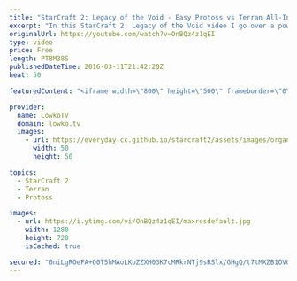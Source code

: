 ```yaml
---
title: "StarCraft 2: Legacy of the Void - Easy Protoss vs Terran All-In Build Order! (Protoss Guide)"
excerpt: "In this StarCraft 2: Legacy of the Void video I go over a powerful all-in that is easy to execute for Protoss players. This Protoss versus Terran all-in strategy focuses on getting a mass of Adepts, which usually can be used to overwhelm your opponent. By pushing out right when multiple upgrades finish"
originalUrl: https://youtube.com/watch?v=OnBQz4z1qEI
type: video
price: Free
length: PT8M38S
publishedDateTime: 2016-03-11T21:42:20Z
heat: 50

featuredContent: "<iframe width=\"800\" height=\"500\" frameborder=\"0\" src=\"https://www.youtube.com/embed/OnBQz4z1qEI\" allow=\"accelerometer; autoplay; encrypted-media; gyroscope; picture-in-picture\" allowfullscreen></iframe>"

provider:
  name: LowkoTV
  domain: lowko.tv
  images:
    - url: https://everyday-cc.github.io/starcraft2/assets/images/organizations/lowko.tv-50x50.jpg
      width: 50
      height: 50

topics:
  - StarCraft 2
  - Terran
  - Protoss

images:
  - url: https://i.ytimg.com/vi/OnBQz4z1qEI/maxresdefault.jpg
    width: 1280
    height: 720
    isCached: true

secured: "0niLgROeFA+Q0T5hMAoLKbZZXH03K7cMRkrNTj9sRSlx/GHgQ/t7tMXZB1OVUk9OTy9Tt/IhJLfG6xZuxQ180P1kKedNqB2TSmMUC5EKVbr7UFfP+nPr1gZjNnFJiFCeTuElxHm9FW9Gt0DOktcGUfWZIv/IQJkXxsztV6/ll6svyyY1lgDMFdrHIz3aRP07OVGSy/dX/oq35Z32Ktn4+9bvwIzA6yVHqT7wnB8gBG2vcd0AdYQqdH8i3NGF+ztuSTNqvPZ7FsFTXJs3D6bulXGE5jzsmPfcU4vdXRrtxVKwvl8TdkEw5dLiozK1eiC0pFL6oAIq+cstRny4IJig4WhmzXAyEogDjHoHBORgYOtgUJY6mtSzQkBnhq+XA5LurlUCLuIgGr9j8R5TmklGUGwcefgcJZ3Nr2G175UlSFw=;ngb/s2Ibs+BLR9V6bIHzbA=="
---
```


